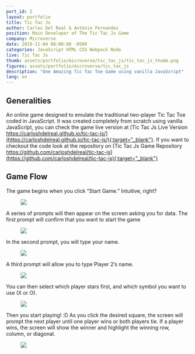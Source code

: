 ```yaml
---
port_id: 2
layout: portfolio
title: Tic Tac Js
author: Carlos Del Real & António Fernandez
position: Main Developer of The Tic Tac Js Game
company: Microverse
date: 2019-11-04 08:00:00 -0500
categories: JavaScript HTML CSS Webpack Node
live: Tic Tac Js
thumb: assets/portfolio/microverse/tic_tac_js/tic_tac_js_thumb.png
figures: assets/portfolio/microverse/tic_tac_js
description: "One Amazing Tic Tac Toe Game using vanilla JavaScript"
lang: en
---
```


## Generalities

An online game designed to emulate the traditional two-player Tic Tac Toe coded in JavaScript. It was created completely from scratch using vanilla JavaScript, you can check the game live version at [Tic Tac Js Live Version https://carloshdelreal.github.io/tic-tac-js/](https://carloshdelreal.github.io/tic-tac-js/){:target="_blank"}. If you want to checkout the code look at the repository on [Tic Tac Js Game Repository https://github.com/carloshdelreal/tic-tac-js](https://github.com/carloshdelreal/tic-tac-js){:target="_blank"}

## Game Flow

The game begins when you click “Start Game.” Intuitive, right?

<figure class="figure">
    <img src="{{ url }}/{{ page.figures }}/tic_tac_js_home.png">
</figure>

A series of prompts will then appear on the screen asking you for data. The first prompt will confirm that you want to start the game

<figure class="figure">
    <img src="{{ url }}/{{ page.figures }}/lets_play.png">
</figure>

In the second prompt, you will type your name.

<figure class="figure">
    <img src="{{ url }}/{{ page.figures }}/enter_name.png">
</figure>

A third prompt will allow you to type Player 2’s name.

<figure class="figure">
    <img src="{{ url }}/{{ page.figures }}/enter_other.png">
</figure>

You can then select which player stars first, and which symbol you want to use 
(X or O).

<figure class="figure">
    <img src="{{ url }}/{{ page.figures }}/pick_symbol.png">
</figure>

Then you start playing! :D
As you click the desired square, the screen will prompt the next player until one player wins or both players tie. If a player wins, the screen will show the winner and highlight the winning row, column, or diagonal.

<figure class="figure">
    <img src="{{ url }}/{{ page.figures }}/you_win.png">
</figure>
